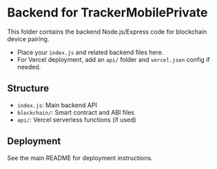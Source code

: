 # Backend for TrackerMobilePrivate

This folder contains the backend Node.js/Express code for blockchain device pairing.

- Place your `index.js` and related backend files here.
- For Vercel deployment, add an `api/` folder and `vercel.json` config if needed.

## Structure
- `index.js`: Main backend API
- `blockchain/`: Smart contract and ABI files
- `api/`: Vercel serverless functions (if used)

## Deployment
See the main README for deployment instructions.
